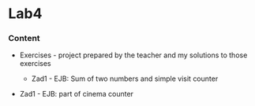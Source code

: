 # Lab4



### Content



* Exercises - project prepared by the teacher and my solutions to those exercises

  * Zad1 - EJB: Sum of two numbers and simple visit counter

* Zad1 - EJB:  part of cinema counter